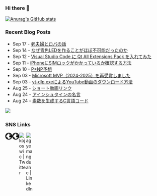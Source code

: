### Hi there 👋

[![Anurag's GitHub stats](https://github-readme-stats.vercel.app/api?username=kenjinote)](https://github.com/anuraghazra/github-readme-stats)


### Recent Blog Posts
<!-- feed start -->
- Sep 17 - [老夫婦とロバの話](https://kenji.blog/posts/%E8%80%81%E5%A4%AB%E5%A9%A6%E3%81%A8%E3%83%AD%E3%83%90%E3%81%AE%E8%A9%B1/)
- Sep 14 - [なぜ青色LEDを作ることがほぼ不可能だったのか](https://kenji.blog/posts/%E3%81%AA%E3%81%9C%E9%9D%92%E8%89%B2led%E3%82%92%E4%BD%9C%E3%82%8B%E3%81%93%E3%81%A8%E3%81%8C%E3%81%BB%E3%81%BC%E4%B8%8D%E5%8F%AF%E8%83%BD%E3%81%A0%E3%81%A3%E3%81%9F%E3%81%AE%E3%81%8B/)
- Sep 12 - [Visual Studio Code に Qt All Extensions Pack を入れてみた](https://kenji.blog/posts/visual-studio-code-%E3%81%AB-qt-all-extensions-pack-%E3%82%92%E5%85%A5%E3%82%8C%E3%81%A6%E3%81%BF%E3%81%9F/)
- Sep 11 - [iPhoneにSIMロックがかかっているか確認する方法](https://kenji.blog/posts/iphone%E3%81%ABsim%E3%83%AD%E3%83%83%E3%82%AF%E3%81%8C%E3%81%8B%E3%81%8B%E3%81%A3%E3%81%A6%E3%81%84%E3%82%8B%E3%81%8B%E7%A2%BA%E8%AA%8D%E3%81%99%E3%82%8B%E6%96%B9%E6%B3%95/)
- Sep 10 - [P≠NP予想](https://kenji.blog/posts/pnp%E4%BA%88%E6%83%B3/)
- Sep 03 - [Microsoft MVP（2024-2025）を再受賞しました](https://kenji.blog/posts/microsoft-mvp2024-2025%E3%82%92%E5%86%8D%E5%8F%97%E8%B3%9E%E3%81%97%E3%81%BE%E3%81%97%E3%81%9F/)
- Sep 03 - [yt-dlp.exeによるYouTube動画のダウンロード方法](https://kenji.blog/posts/yt-dlp.exe%E3%81%AB%E3%82%88%E3%82%8Byoutube%E5%8B%95%E7%94%BB%E3%81%AE%E3%83%80%E3%82%A6%E3%83%B3%E3%83%AD%E3%83%BC%E3%83%89%E6%96%B9%E6%B3%95/)
- Aug 25 - [ショート動画リンク](https://kenji.blog/posts/%E3%82%B7%E3%83%A7%E3%83%BC%E3%83%88%E5%8B%95%E7%94%BB%E3%83%AA%E3%83%B3%E3%82%AF/)
- Aug 24 - [アインシュタインの名言](https://kenji.blog/posts/%E3%82%A2%E3%82%A4%E3%83%B3%E3%82%B7%E3%83%A5%E3%82%BF%E3%82%A4%E3%83%B3%E3%81%AE%E5%90%8D%E8%A8%80/)
- Aug 24 - [素数を生成するC言語コード](https://kenji.blog/posts/%E7%B4%A0%E6%95%B0%E3%82%92%E7%94%9F%E6%88%90%E3%81%99%E3%82%8Bc%E8%A8%80%E8%AA%9E%E3%82%B3%E3%83%BC%E3%83%89/)
<!-- feed end -->

<!-- GitHub Profile Views Counter -->
![](https://komarev.com/ghpvc/?username=kenjinote)

<!-- SNS Links -->
### SNS Links
[<img align="left" alt="codewithkojo.com" width="22px" src="https://raw.githubusercontent.com/iconic/open-iconic/master/svg/globe.svg" />][website1]
[<img align="left" alt="codewithkojo.com" width="22px" src="https://raw.githubusercontent.com/iconic/open-iconic/master/svg/globe.svg" />][website2]
[<img align="left" alt="kojoswic | Twitter" width="22px" src="https://cdn.jsdelivr.net/npm/simple-icons@v3/icons/twitter.svg" />][twitter]
[<img align="left" alt="agyemangduahc | LinkedIn" width="22px" src="https://cdn.jsdelivr.net/npm/simple-icons@v3/icons/linkedin.svg" />][linkedin]

[website1]: https://hack.jp
[website2]: https://kenji.blog
[twitter]: https://twitter.com/kenjinote
[linkedin]: https://www.linkedin.com/in/kenjinote/

<!--
**kenjinote/kenjinote** is a ✨ _special_ ✨ repository because its `README.md` (this file) appears on your GitHub profile.

Here are some ideas to get you started:

- 🔭 I’m currently working on ...
- 🌱 I’m currently learning ...
- 👯 I’m looking to collaborate on ...
- 🤔 I’m looking for help with ...
- 💬 Ask me about ...
- 📫 How to reach me: ...
- 😄 Pronouns: ...
- ⚡ Fun fact: ...
-->
